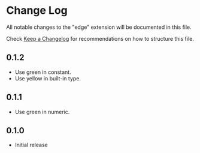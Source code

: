 # Change Log

All notable changes to the "edge" extension will be documented in this file.

Check [Keep a Changelog](http://keepachangelog.com/) for recommendations on how to structure this file.

## 0.1.2

- Use green in constant.
- Use yellow in built-in type.

## 0.1.1

- Use green in numeric.

## 0.1.0

- Initial release
